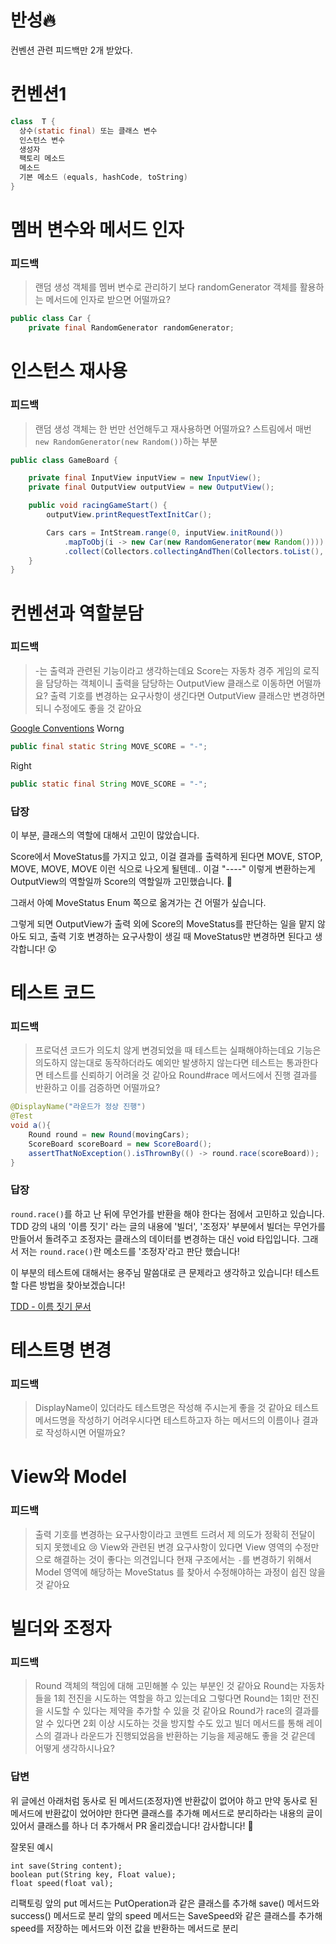 # 반성🔥
컨벤션 관련 피드백만 2개 받았다.

# 컨벤션1

```java
class  T {
  상수(static final) 또는 클래스 변수  
  인스턴스 변수  
  생성자  
  팩토리 메소드  
  메소드  
  기본 메소드 (equals, hashCode, toString)  
}
```

# 멤버 변수와 메서드 인자

### 피드백
> 랜덤 생성 객체를 멤버 변수로 관리하기 보다 randomGenerator 객체를 활용하는 메서드에 인자로 받으면 어떨까요?

```java
public class Car {
    private final RandomGenerator randomGenerator;
```

# 인스턴스 재사용
### 피드백
> 랜덤 생성 객체는 한 번만 선언해두고 재사용하면 어떨까요? 
> 스트림에서 매번 `new RandomGenerator(new Random())`하는 부분

```java
public class GameBoard {

    private final InputView inputView = new InputView();
    private final OutputView outputView = new OutputView();

    public void racingGameStart() {
        outputView.printRequestTextInitCar();

        Cars cars = IntStream.range(0, inputView.initRound())
            .mapToObj(i -> new Car(new RandomGenerator(new Random())))
            .collect(Collectors.collectingAndThen(Collectors.toList(), Cars::from));
    }
}
```

# 컨벤션과 역할분담
### 피드백
> -는 출력과 관련된 기능이라고 생각하는데요 
> Score는 자동차 경주 게임의 로직을 담당하는 객체이니 출력을 담당하는 OutputView 클래스로 이동하면 어떨까요? 
> 출력 기호를 변경하는 요구사항이 생긴다면 OutputView 클래스만 변경하면 되니 수정에도 좋을 것 같아요

[Google Conventions](https://google.github.io/styleguide/javaguide.html#s4.8.7-modifiers)
Worng
```java
public final static String MOVE_SCORE = "-";
```
Right
```java
public static final String MOVE_SCORE = "-";
```
### 답장
이 부분, 클래스의 역할에 대해서 고민이 많았습니다.

Score에서 MoveStatus를 가지고 있고, 이걸 결과를 출력하게 된다면
MOVE, STOP, MOVE, MOVE, MOVE 이런 식으로 나오게 될텐데..
이걸 "----" 이렇게 변환하는게 OutputView의 역할일까 Score의 역할일까 고민했습니다. 🤔

그래서 아예 MoveStatus Enum 쪽으로 옮겨가는 건 어떨가 싶습니다.

그렇게 되면 OutputView가 출력 외에 Score의 MoveStatus를 판단하는 일을 맡지 않아도 되고,
출력 기호 변경하는 요구사항이 생길 때 MoveStatus만 변경하면 된다고 생각합니다! 😲

# 테스트 코드
### 피드백
> 프로덕션 코드가 의도치 않게 변경되었을 때 테스트는 실패해야하는데요 
> 기능은 의도하지 않는대로 동작하더라도 예외만 발생하지 않는다면 테스트는 통과한다면 테스트를 신뢰하기 어려울 것 같아요 
> Round#race 메서드에서 진행 결과를 반환하고 이를 검증하면 어떨까요?

```java
@DisplayName("라운드가 정상 진행")
@Test
void a(){
    Round round = new Round(movingCars);
    ScoreBoard scoreBoard = new ScoreBoard();
    assertThatNoException().isThrownBy(() -> round.race(scoreBoard));
}
```
### 답장
`round.race()`를 하고 난 뒤에 무언가를 반환을 해야 한다는 점에서 고민하고 있습니다.
TDD 강의 내의 '이름 짓기' 라는 글의 내용에 '빌더', '조정자' 부분에서
빌더는 무언가를 만들어서 돌려주고
조정자는 클래스의 데이터를 변경하는 대신 void 타입입니다.
그래서 저는 `round.race()`란 메소드를 '조정자'라고 판단 했습니다!

이 부분의 테스트에 대해서는 용주님 말씀대로 큰 문제라고 생각하고 있습니다!
테스트 할 다른 방법을 찾아보겠습니다!

[TDD - 이름 짓기 문서 ](https://edu.nextstep.camp/s/twbNYuxs/ls/yGGywvSB)

# 테스트명 변경
### 피드백
> DisplayName이 있더라도 테스트명은 작성해 주시는게 좋을 것 같아요
> 테스트 메서드명을 작성하기 어려우시다면 테스트하고자 하는 메서드의 이름이나 결과로 작성하시면 어떨까요?

# View와 Model
### 피드백
> 출력 기호를 변경하는 요구사항이라고 코멘트 드려서 제 의도가 정확히 전달이 되지 못했네요 😢
> View와 관련된 변경 요구사항이 있다면 View 영역의 수정만으로 해결하는 것이 좋다는 의견입니다
> 현재 구조에서는 `-`를 변경하기 위해서 Model 영역에 해당하는 MoveStatus 를 찾아서 수정해야하는 과정이 쉽진 않을 것 같아요


# 빌더와 조정자
### 피드백
> Round 객체의 책임에 대해 고민해볼 수 있는 부분인 것 같아요
> Round는 자동차들을 1회 전진을 시도하는 역할을 하고 있는데요
> 그렇다면 Round는 1회만 전진을 시도할 수 있다는 제약을 추가할 수 있을 것 같아요
> Round가 race의 결과를 알 수 있다면 2회 이상 시도하는 것을 방지할 수도 있고
> 빌더 메서드를 통해 레이스의 결과나 라운드가 진행되었음을 반환하는 기능을 제공해도 좋을 것 같은데 어떻게 생각하시나요?

### 답변
위 글에선 아래처럼 동사로 된 메서드(조정자)엔 반환값이 없어야 하고 만약 동사로 된 메서드에 반환값이 었어야만 한다면 
클래스를 추가해 메서드로 분리하라는 내용의 글이 있어서 클래스를 하나 더 추가해서 PR 올리겠습니다!
감사합니다! 🙇

잘못된 예시
```text
int save(String content);
boolean put(String key, Float value);
float speed(float val);
```

리팩토링
앞의 put 메서드는 PutOperation과 같은 클래스를 추가해 save() 메서드와 success() 메서드로 분리
앞의 speed 메서드는 SaveSpeed와 같은 클래스를 추가해 speed를 저장하는 메서드와 이전 값을 반환하는 메서드로 분리


